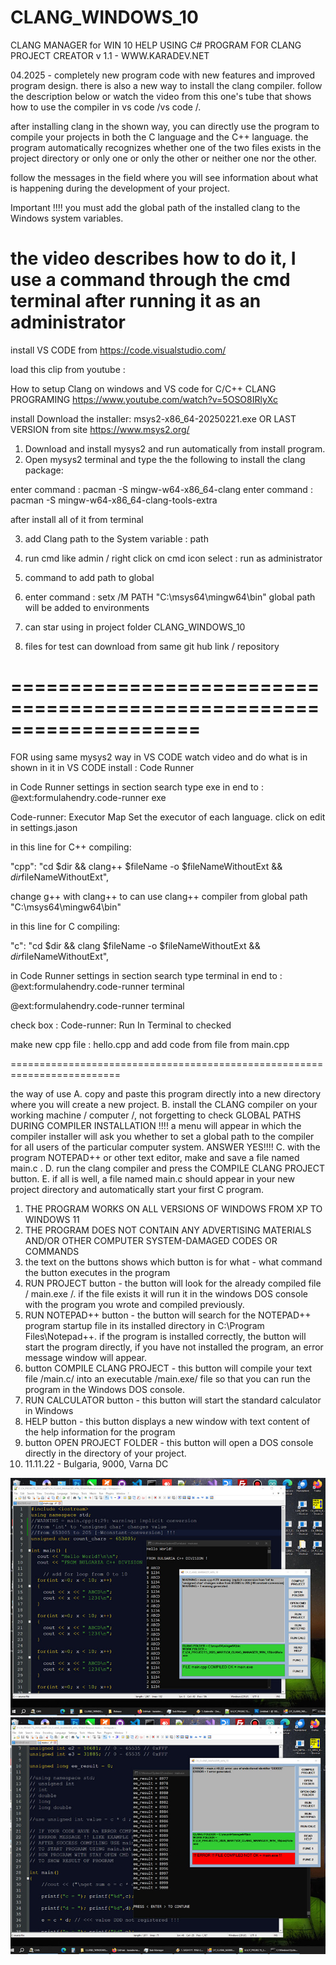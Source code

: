 # CLANG_WINDOWS_10
CLANG MANAGER for WIN 10
HELP USING C# PROGRAM FOR CLANG PROJECT CREATOR v 1.1 - WWW.KARADEV.NET

04.2025 - completely new program code with new features and improved program design.
there is also a new way to install the clang compiler. follow the description below or watch the video from this one's tube that shows how to use the compiler in vs code /vs code /.

after installing clang in the shown way, you can directly use the program to compile your projects in both the C language and the C++ language. the program automatically recognizes whether one of the two files exists in the project directory or only one or only the other or neither one nor the other.

follow the messages in the field where you will see information about what is happening during the development of your project.

Important !!!! you must add the global path of the installed clang to the Windows system variables.

the video describes how to do it, I use a command through the cmd terminal after running it as an administrator
========================================================================

install VS CODE from https://code.visualstudio.com/

load this clip from youtube :

How to setup Clang on windows and VS code for C/C++ CLANG PROGRAMING
https://www.youtube.com/watch?v=5OSO8IRlyXc

install Download
the installer: msys2-x86_64-20250221.exe
OR LAST VERSION from site
https://www.msys2.org/

1) Download and install mysys2 and run automatically from install program.
2) Open mysys2 terminal and type the the following to install the clang package:

enter command : pacman -S mingw-w64-x86_64-clang
enter command : pacman -S mingw-w64-x86_64-clang-tools-extra

after install all of it from terminal

3) add Clang path to the System variable : path

4) run cmd like admin / right click on cmd icon select : run as administrator
5) command to add path to global
6) enter command : setx /M PATH "C:\msys64\mingw64\bin"
	global path will be added to environments
7) can star using in project folder CLANG_WINDOWS_10
8) files for test can download from same git hub link / repository

====================================================================
=========================================================================

FOR using same mysys2 way in VS CODE watch video and do what is in shown in it
in VS CODE install : Code Runner

in Code Runner settings in section search type exe in end to : @ext:formulahendry.code-runner exe

Code-runner: Executor Map
Set the executor of each language. click on edit in settings.jason

in this line for C++ compiling:

"cpp": "cd $dir && clang++ $fileName -o $fileNameWithoutExt && $dir$fileNameWithoutExt",

change g++ with clang++ to can use clang++ compiler from global path "C:\msys64\mingw64\bin"

in this line for C compiling:

"c": "cd $dir && clang $fileName -o $fileNameWithoutExt && $dir$fileNameWithoutExt",

in Code Runner settings in section search type terminal in end to : @ext:formulahendry.code-runner terminal

@ext:formulahendry.code-runner terminal

check box : Code-runner: Run In Terminal to checked

make new cpp file : hello.cpp and add code from file from main.cpp

=========================================================================

the way of use
A. copy and paste this program directly into a new directory where you will create a new project.
B. install the CLANG compiler on your working machine / computer /, not forgetting to check GLOBAL PATHS DURING COMPILER INSTALLATION !!!! a menu will appear in which the compiler installer will ask you whether to set a global path to the compiler for all users of the particular computer system. ANSWER YES!!!!
C. with the program NOTEPAD++ or other text editor, make and save a file named main.c .
D. run the clang compiler and press the COMPILE CLANG PROJECT button.
E. if all is well, a file named main.c should appear in your new project directory and automatically start your first C program.

1. THE PROGRAM WORKS ON ALL VERSIONS OF WINDOWS FROM XP TO WINDOWS 11
2. THE PROGRAM DOES NOT CONTAIN ANY ADVERTISING MATERIALS AND/OR OTHER COMPUTER SYSTEM-DAMAGED CODES OR COMMANDS
3. the text on the buttons shows which button is for what - what command the button executes in the program
4. RUN PROJECT button - the button will look for the already compiled file / main.exe /. if the file exists it will run it in the windows DOS console with the program you wrote and compiled previously.
5. RUN NOTEPAD++ button - the button will search for the NOTEPAD++ program startup file in its installed directory in C:\Program Files\Notepad++. if the program is installed correctly, the button will start the program directly, if you have not installed the program, an error message window will appear.
6. button COMPILE CLANG PROJECT - this button will compile your text file /main.c/ into an executable /main.exe/ file so that you can run the program in the Windows DOS console.
7. RUN CALCULATOR button - this button will start the standard calculator in Windows
8. HELP button - this button displays a new window with text content of the help information for the program
9. button OPEN PROJECT FOLDER - this button will open a DOS console directly in the directory of your project.
10. 11.11.22 - Bulgaria, 9000, Varna DC
<img src="/clang_1win_2025ss.jpg" alt="Alt text" title="Optional title">

<img src="/clang_win_2025ss.jpg" alt="Alt text" title="Optional title">
